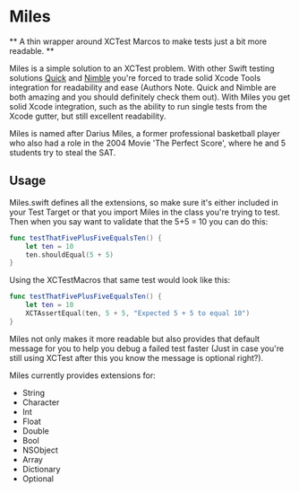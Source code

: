 # Miles
** A thin wrapper around XCTest Marcos to make tests just a bit more readable. **

Miles is a simple solution to an XCTest problem.  With other Swift testing solutions [Quick](https://github.com/Quick/Quick) and [Nimble](https://github.com/Quick/Nimble) you're forced to trade solid Xcode Tools integration for readability and ease (Authors Note. Quick and Nimble are both amazing and you should definitely check them out).  With Miles you get solid Xcode integration, such as the ability to run single tests from the Xcode gutter, but still excellent readability.

Miles is named after Darius Miles, a former professional basketball player who also had a role in the 2004 Movie 'The Perfect Score', where he and 5 students try to steal the SAT.

## Usage

Miles.swift defines all the extensions, so make sure it's either included in your Test Target or that you import Miles in the class you're trying to test.  Then when you say want to validate that the 5+5 = 10 you can do this:

```swift
func testThatFivePlusFiveEqualsTen() {
	let ten = 10
	ten.shouldEqual(5 + 5)
}
```

Using the XCTestMacros that same test would look like this:

```swift
func testThatFivePlusFiveEqualsTen() {
	let ten = 10
	XCTAssertEqual(ten, 5 + 5, "Expected 5 + 5 to equal 10")
}
```

Miles not only makes it more readable but also provides that default message for you to help you debug a failed test faster (Just in case you're still using XCTest after this you know the message is optional right?).

Miles currently provides extensions for:

* String
* Character
* Int
* Float
* Double
* Bool
* NSObject
* Array
* Dictionary
* Optional
